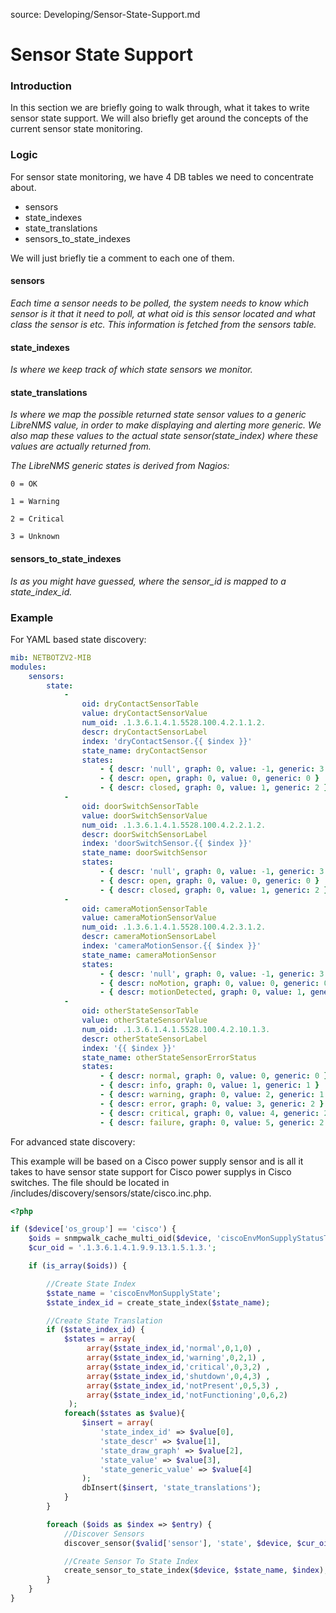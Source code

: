 source: Developing/Sensor-State-Support.md
# Sensor State Support

### Introduction

In this section we are briefly going to walk through, what it takes to write sensor state support.
We will also briefly get around the concepts of the current sensor state monitoring.

### Logic

For sensor state monitoring, we have 4 DB tables we need to concentrate about.
- sensors
- state_indexes
- state_translations
- sensors_to_state_indexes

We will just briefly tie a comment to each one of them.

#### sensors

*Each time a sensor needs to be polled, the system needs to know which sensor is it that it need to poll, at what oid is this sensor located and what class the sensor is etc.
This information is fetched from the sensors table.*

#### state_indexes

*Is where we keep track of which state sensors we monitor.*

#### state_translations

*Is where we map the possible returned state sensor values to a generic LibreNMS value, in order to make displaying and alerting more generic.
We also map these values to the actual state sensor(state_index) where these values are actually returned from.*


*The LibreNMS generic states is derived from Nagios:*

```
0 = OK

1 = Warning

2 = Critical

3 = Unknown
```

#### sensors_to_state_indexes

*Is as you might have guessed, where the sensor_id is mapped to a state_index_id.*

### Example

For YAML based state discovery:

```yaml
mib: NETBOTZV2-MIB
modules:
    sensors:
        state:
            -
                oid: dryContactSensorTable
                value: dryContactSensorValue
                num_oid: .1.3.6.1.4.1.5528.100.4.2.1.1.2.
                descr: dryContactSensorLabel
                index: 'dryContactSensor.{{ $index }}'
                state_name: dryContactSensor
                states:
                    - { descr: 'null', graph: 0, value: -1, generic: 3 }
                    - { descr: open, graph: 0, value: 0, generic: 0 }
                    - { descr: closed, graph: 0, value: 1, generic: 2 }
            -
                oid: doorSwitchSensorTable
                value: doorSwitchSensorValue
                num_oid: .1.3.6.1.4.1.5528.100.4.2.2.1.2.
                descr: doorSwitchSensorLabel
                index: 'doorSwitchSensor.{{ $index }}'
                state_name: doorSwitchSensor
                states:
                    - { descr: 'null', graph: 0, value: -1, generic: 3 }
                    - { descr: open, graph: 0, value: 0, generic: 0 }
                    - { descr: closed, graph: 0, value: 1, generic: 2 }
            -
                oid: cameraMotionSensorTable
                value: cameraMotionSensorValue
                num_oid: .1.3.6.1.4.1.5528.100.4.2.3.1.2.
                descr: cameraMotionSensorLabel
                index: 'cameraMotionSensor.{{ $index }}'
                state_name: cameraMotionSensor
                states:
                    - { descr: 'null', graph: 0, value: -1, generic: 3 }
                    - { descr: noMotion, graph: 0, value: 0, generic: 0 }
                    - { descr: motionDetected, graph: 0, value: 1, generic: 2 }
            -
                oid: otherStateSensorTable
                value: otherStateSensorValue
                num_oid: .1.3.6.1.4.1.5528.100.4.2.10.1.3.
                descr: otherStateSensorLabel
                index: '{{ $index }}'
                state_name: otherStateSensorErrorStatus
                states:
                    - { descr: normal, graph: 0, value: 0, generic: 0 }
                    - { descr: info, graph: 0, value: 1, generic: 1 }
                    - { descr: warning, graph: 0, value: 2, generic: 1 }
                    - { descr: error, graph: 0, value: 3, generic: 2 }
                    - { descr: critical, graph: 0, value: 4, generic: 2 }
                    - { descr: failure, graph: 0, value: 5, generic: 2 }

```

For advanced state discovery:

This example will be based on a Cisco power supply sensor and is all it takes to have sensor state support for Cisco power supplys in Cisco switches.
The file should be located in /includes/discovery/sensors/state/cisco.inc.php.

```php
<?php

if ($device['os_group'] == 'cisco') {
    $oids = snmpwalk_cache_multi_oid($device, 'ciscoEnvMonSupplyStatusTable', array(), 'CISCO-ENVMON-MIB');
    $cur_oid = '.1.3.6.1.4.1.9.9.13.1.5.1.3.';

    if (is_array($oids)) {

        //Create State Index
        $state_name = 'ciscoEnvMonSupplyState';
        $state_index_id = create_state_index($state_name);

        //Create State Translation
        if ($state_index_id) {
            $states = array(
                 array($state_index_id,'normal',0,1,0) ,
                 array($state_index_id,'warning',0,2,1) ,
                 array($state_index_id,'critical',0,3,2) ,
                 array($state_index_id,'shutdown',0,4,3) ,
                 array($state_index_id,'notPresent',0,5,3) ,
                 array($state_index_id,'notFunctioning',0,6,2)
             );
            foreach($states as $value){ 
                $insert = array(
                    'state_index_id' => $value[0],
                    'state_descr' => $value[1],
                    'state_draw_graph' => $value[2],
                    'state_value' => $value[3],
                    'state_generic_value' => $value[4]
                );
                dbInsert($insert, 'state_translations');
            }
        }

        foreach ($oids as $index => $entry) {
            //Discover Sensors
            discover_sensor($valid['sensor'], 'state', $device, $cur_oid.$index, $index, $state_name, $entry['ciscoEnvMonSupplyStatusDescr'], '1', '1', null, null, null, null, $entry['ciscoEnvMonSupplyState'], 'snmp', $index);

            //Create Sensor To State Index
            create_sensor_to_state_index($device, $state_name, $index);
        }
    }
}
```
